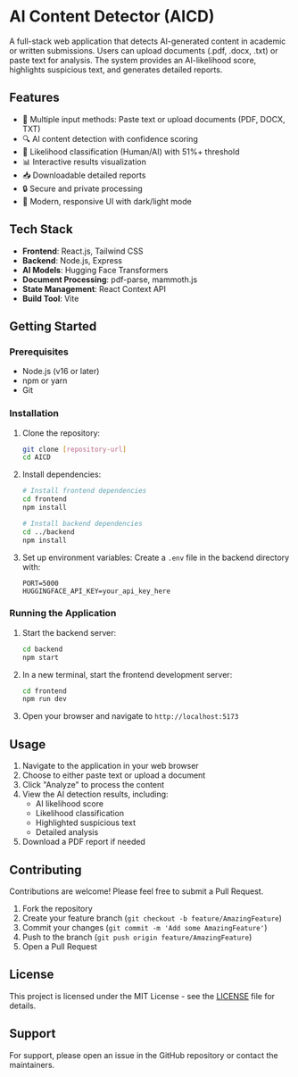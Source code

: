 # AI Content Detector (AICD)

A full-stack web application that detects AI-generated content in academic or written submissions. Users can upload documents (.pdf, .docx, .txt) or paste text for analysis. The system provides an AI-likelihood score, highlights suspicious text, and generates detailed reports.

## Features

- 📝 Multiple input methods: Paste text or upload documents (PDF, DOCX, TXT)
- 🔍 AI content detection with confidence scoring
- 🎯 Likelihood classification (Human/AI) with 51%+ threshold
- 📊 Interactive results visualization
- 📥 Downloadable detailed reports
- 🔒 Secure and private processing
- 🎨 Modern, responsive UI with dark/light mode

## Tech Stack

- **Frontend**: React.js, Tailwind CSS
- **Backend**: Node.js, Express
- **AI Models**: Hugging Face Transformers
- **Document Processing**: pdf-parse, mammoth.js
- **State Management**: React Context API
- **Build Tool**: Vite

## Getting Started

### Prerequisites

- Node.js (v16 or later)
- npm or yarn
- Git

### Installation

1. Clone the repository:
   ```bash
   git clone [repository-url]
   cd AICD
   ```

2. Install dependencies:
   ```bash
   # Install frontend dependencies
   cd frontend
   npm install
   
   # Install backend dependencies
   cd ../backend
   npm install
   ```

3. Set up environment variables:
   Create a `.env` file in the backend directory with:
   ```
   PORT=5000
   HUGGINGFACE_API_KEY=your_api_key_here
   ```

### Running the Application

1. Start the backend server:
   ```bash
   cd backend
   npm start
   ```

2. In a new terminal, start the frontend development server:
   ```bash
   cd frontend
   npm run dev
   ```

3. Open your browser and navigate to `http://localhost:5173`

## Usage

1. Navigate to the application in your web browser
2. Choose to either paste text or upload a document
3. Click "Analyze" to process the content
4. View the AI detection results, including:
   - AI likelihood score
   - Likelihood classification
   - Highlighted suspicious text
   - Detailed analysis
5. Download a PDF report if needed

## Contributing

Contributions are welcome! Please feel free to submit a Pull Request.

1. Fork the repository
2. Create your feature branch (`git checkout -b feature/AmazingFeature`)
3. Commit your changes (`git commit -m 'Add some AmazingFeature'`)
4. Push to the branch (`git push origin feature/AmazingFeature`)
5. Open a Pull Request

## License

This project is licensed under the MIT License - see the [LICENSE](LICENSE) file for details.

## Support

For support, please open an issue in the GitHub repository or contact the maintainers.
